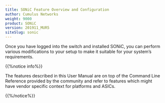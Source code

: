 ```yaml
---
title: SONiC Feature Overview and Configuration
author: Cumulus Networks
weight: 9000
product: SONiC
version: 201911_MUR5
siteSlug: sonic
---
```


Once you have logged into the switch and installed SONiC, you can perform various modifications to your setup to make it suitable for your system’s requirements.

{{%notice info%}}

The features described in this User Manual are on top of the Command Line Reference provided by the community and refer to features which might have vendor specific context for platforms and ASICs.

{{%/notice%}}

